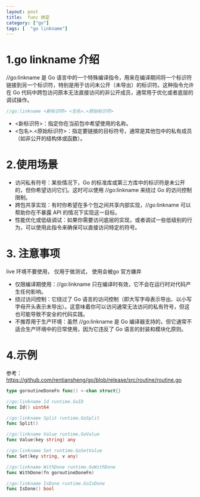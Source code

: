 ```yaml
---
layout: post
title:  func 绑定
category: ["go"]
tags: [  "go linkname"]
---
```


# 1.go linkname 介绍

//go:linkname 是 Go 语言中的一个特殊编译指令，用来在编译期间将一个标识符链接到另一个标识符，特别是用于访问未公开（未导出）的标识符。这种指令允许在 Go 代码中跨包访问原本无法直接访问的非公开成员，通常用于优化或者底层的调试操作。

```go
//go:linkname <新标识符> <包名>.<原始标识符>
```

- <新标识符>：指定你在当前包中希望使用的名称。
- <包名>.<原始标识符>：指定要链接的目标符号，通常是其他包中的私有成员（如非公开的结构体或函数）。
# 2.使用场景


- 访问私有符号：某些情况下，Go 的标准库或第三方库中的标识符是未公开的，但你希望访问它们。这时可以使用 //go:linkname 来绕过 Go 的访问控制限制。
- 跨包共享实现：有时你希望在多个包之间共享内部实现，//go:linkname 可以帮助你在不暴露 API 的情况下实现这一目标。
- 性能优化或低级调试：如果你需要访问底层的实现，或者调试一些低级别的行为，可以使用此指令来确保可以直接访问特定的符号。
# 3. 注意事项

live 环境不要使用， 仅用于做测试， 使用会被go 官方嫌弃
- 仅限编译期使用：//go:linkname 只在编译时有效，它不会在运行时对代码产生任何影响。
- 绕过访问控制：它绕过了 Go 语言的访问控制（即大写字母表示导出、以小写字母开头表示未导出）。这意味着你可以访问通常无法访问的私有符号，但这也可能导致不安全的代码实践。
- 不推荐用于生产环境：虽然 //go:linkname 是 Go 编译器支持的，但它通常不适合生产环境中的日常使用，因为它违反了 Go 语言的封装和模块化原则。


# 4.示例


参考： https://github.com/rentiansheng/go/blob/release/src/routine/routine.go
```go
type goroutineDoneFn func() <-chan struct{}

//go:linkname Id runtime.GoID
func Id() uint64

//go:linkname Split runtime.GoSplit
func Split()

//go:linkname Value runtime.GoValue
func Value(key string) any

//go:linkname Set runtime.GoSetValue
func Set(key string, v any)

//go:linkname WithDone runtime.GoWithDone
func WithDone(fn goroutineDoneFn)

//go:linkname IsDone runtime.GoIsDone
func IsDone() bool

```
